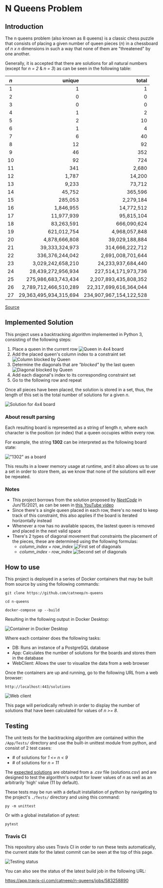# N Queens Problem
## Introduction

The n queens problem (also known as 8 queens) is a classic chess puzzle that consists of placing a given number of queen pieces (*n*) in a chessboard of *n x n* dimensions in such a way that none of them are "threatened" by one another.

Generally, it is accepted that there are solutions for all natural numbers (except for *n = 2* & *n = 3*) as can be seen in the following table:

<p id='sol-table'></p>

*n*|unique|total
:-:|-:|-:
1|1|1
2|0|0
3|0|0
4|1|2
5|2|10
6|1|4
7|6|40
8|12|92
9|46|352
10|92|724
11|341|2,680
12|1,787|14,200
13|9,233|73,712
14|45,752|365,596
15|285,053|2,279,184
16|1,846,955|14,772,512
17|11,977,939|95,815,104
18|83,263,591|666,090,624
19|621,012,754|4,968,057,848
20|4,878,666,808|39,029,188,884
21|39,333,324,973|314,666,222,712
22|336,376,244,042|2,691,008,701,644
23|3,029,242,658,210|24,233,937,684,440
24|28,439,272,956,934|227,514,171,973,736
25|275,986,683,743,434|2,207,893,435,808,352
26|2,789,712,466,510,289|22,317,699,616,364,044
27|29,363,495,934,315,694|234,907,967,154,122,528

<a href='https://github.com/preusser/q27'>Source</a>

## Implemented Solution
This project uses a backtracking algorithm implemented in Python 3, consisting of the following steps:

1. Place a queen in the current row
![Queen in 4x4 board](assets/placed_queen.png)
2. Add the placed queen's column index to a constraint set
![Column blocked by Queen](assets/queen_col.png)
3. Determine the diagonals that are <em>"blocked"</em> by the last queen
![Diagonal blocked by Queen](assets/queen_diag.png)
4. Add each diagonal's index to its corresponding constraint set
5. Go to the following row and repeat

Once all pieces have been placed, the solution is stored in a set, thus, the length of this set is the total number of solutions for a given *n*.

![Solution for 4x4 board](assets/valid.png)

### About result parsing

Each resulting board is represented as a string of length *n*, where each character is the position (or index) that a queen occupies within every row.

For example, the string **1302** can be interpreted as the following board state:

!["1302" as a board](assets/string_rep.png)

This results in a lower memory usage at runtime, and it also allows us to use a set in order to store them, as we know that none of the solutions will ever be repeated.

### Notes
- This project borrows from the solution proposed by <a href='https://twitter.com/neetcode1'><em>NeetCode</em></a> in Jun/15/2021, as can be seen in <a href='https://youtu.be/Ph95IHmRp5M'>this YouTube video</a>
- Since there's a single queen placed in each row, there's no need to keep track of this constraint, this also applies if the board is iterated horizontally instead
- Whenever a row has no available spaces, the lastest queen is removed and placed in the next valid space
- There's 2 types of diagonal movement that constraints the placement of the pieces, these are determined using the following formulas:
    - <em>column_index + row_index</em>
    ![First set of diagonals](assets/diags_1.png)
    - <em>column_index - row_index</em>
    ![Second set of diagonals](assets/diags_2.png)

## How to use
This project is deployed in a series of Docker containers that may be built from source by using the following commands:

    git clone https://github.com/catneep/n-queens

    cd n-queens

    docker-compose up --build

Resulting in the following output in Docker Desktop:

![Container in Docker Desktop](assets/docker.png)

Where each container does the following tasks:

- DB: Runs an instance of a PostgreSQL database
- App: Calculates the number of solutions for the boards and stores them in the database
- WebClient: Allows the user to visualize the data from a web browser

Once the containers are up and running, go to the following URL from a web browser:

    http://localhost:443/solutions

![Web client](assets/web.png)

This page will periodically refresh in order to display the number of solutions that have been calculated for values of *n >= 8*.

## Testing
The unit tests for the backtracking algorithm are contained within the `/App/Tests/` directory and use the built-in unittest module from python, and consist of 2 test cases:

- \# of solutions for <em>1 <= n < 9</em>
- \# of solutions for <em>n = 11</em>

The <a href='#sol-table'>expected solutions</a> are obtained from a <em>.csv</em> file (<em>solutions.csv</em>) and are designed to test the algorithm's output for lower values of <em>n</em> as well as an arbitrarily 'high' value (11 by default).

These tests may be run with a default installation of python by navigating to the project's `./Tests/` directory and using this command:

    py -m unittest

Or with a global installation of pytest:

    pytest

### Travis CI

This repository also uses Travis CI in order to run these tests automatically, the current state for the latest commit can be seen at the top of this page.

![Testing status](assets/travis.png)

You can also see the status of the latest build job in the following URL:

https://app.travis-ci.com/catneep/n-queens/jobs/583258890
